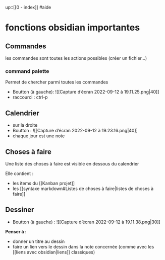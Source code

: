 up::[[0 - index]]
#aide
# fonctions obsidian importantes



## Commandes
les commandes sont toutes les actions possibles (créer un fichier...)


### command palette
Permet de chercher parmi toutes les commandes

 - Boutton (à gauche): 
![[Capture d’écran 2022-09-12 à 19.11.25.png|40]]
 - raccourci : ctrl-p



## Calendrier

 - sur la droite
 - Boutton : 
![[Capture d’écran 2022-09-12 à 19.23.16.png|40]]
 - chaque jour est une note



## Choses à faire
Une liste des choses à faire est visible en dessous du calendrier

Elle contient :
 - les items du [[Kanban projet]]
 - les [[syntaxe markdown#Listes de choses à faire|listes de choses à faire]]



## Dessiner
 - Boutton (à gauche) :
![[Capture d’écran 2022-09-12 à 19.11.38.png|30]]

**Penser à :**
 - donner un titre au dessin
 - faire un lien vers le dessin dans la note concernée (comme avec les [[liens avec obsidian|liens]] classiques)

